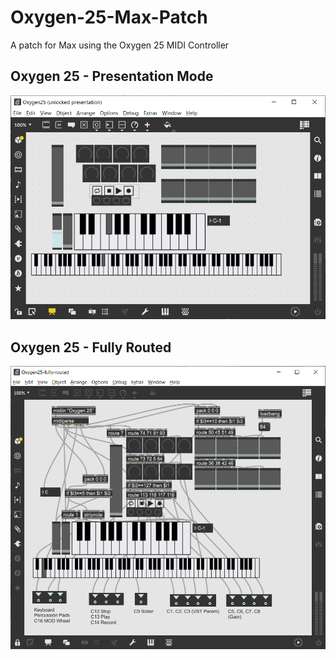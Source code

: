 # Oxygen-25-Max-Patch
A patch for Max using the Oxygen 25 MIDI Controller

## Oxygen 25 - Presentation Mode
![Oxygen 25 - Presentation Mode](https://github.com/SaundersCox/Oxygen-25-Max-Patch/blob/main/oxygen-25-patch-presentation.png?raw=true)

## Oxygen 25 - Fully Routed
![Oxygen 25 - Fully Routed](https://github.com/SaundersCox/Oxygen-25-Max-Patch/blob/main/oxygen-25-patch-fully-routed.png?raw=true)

